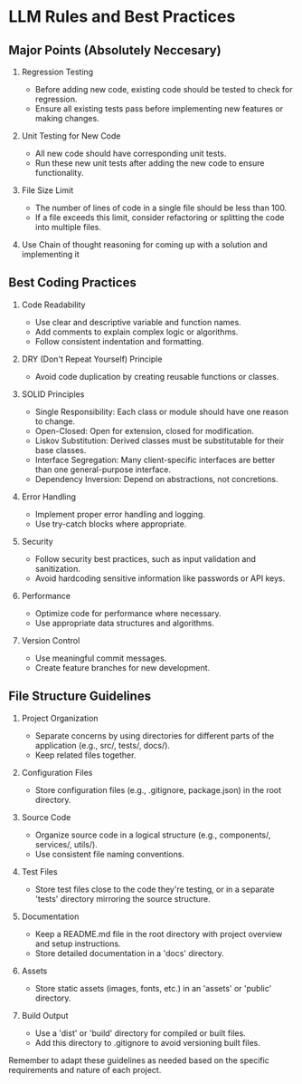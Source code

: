 # LLM Rules and Best Practices

## Major Points (Absolutely Neccesary)

1. Regression Testing
   - Before adding new code, existing code should be tested to check for regression.
   - Ensure all existing tests pass before implementing new features or making changes.

2. Unit Testing for New Code
   - All new code should have corresponding unit tests.
   - Run these new unit tests after adding the new code to ensure functionality.

3. File Size Limit
   - The number of lines of code in a single file should be less than 100.
   - If a file exceeds this limit, consider refactoring or splitting the code into multiple files.

4. Use Chain of thought reasoning for coming up with a solution and implementing it

## Best Coding Practices

1. Code Readability
   - Use clear and descriptive variable and function names.
   - Add comments to explain complex logic or algorithms.
   - Follow consistent indentation and formatting.

2. DRY (Don't Repeat Yourself) Principle
   - Avoid code duplication by creating reusable functions or classes.

3. SOLID Principles
   - Single Responsibility: Each class or module should have one reason to change.
   - Open-Closed: Open for extension, closed for modification.
   - Liskov Substitution: Derived classes must be substitutable for their base classes.
   - Interface Segregation: Many client-specific interfaces are better than one general-purpose interface.
   - Dependency Inversion: Depend on abstractions, not concretions.

4. Error Handling
   - Implement proper error handling and logging.
   - Use try-catch blocks where appropriate.

5. Security
   - Follow security best practices, such as input validation and sanitization.
   - Avoid hardcoding sensitive information like passwords or API keys.

6. Performance
   - Optimize code for performance where necessary.
   - Use appropriate data structures and algorithms.

7. Version Control
   - Use meaningful commit messages.
   - Create feature branches for new development.

## File Structure Guidelines

1. Project Organization
   - Separate concerns by using directories for different parts of the application (e.g., src/, tests/, docs/).
   - Keep related files together.

2. Configuration Files
   - Store configuration files (e.g., .gitignore, package.json) in the root directory.

3. Source Code
   - Organize source code in a logical structure (e.g., components/, services/, utils/).
   - Use consistent file naming conventions.

4. Test Files
   - Store test files close to the code they're testing, or in a separate 'tests' directory mirroring the source structure.

5. Documentation
   - Keep a README.md file in the root directory with project overview and setup instructions.
   - Store detailed documentation in a 'docs' directory.

6. Assets
   - Store static assets (images, fonts, etc.) in an 'assets' or 'public' directory.

7. Build Output
   - Use a 'dist' or 'build' directory for compiled or built files.
   - Add this directory to .gitignore to avoid versioning built files.

Remember to adapt these guidelines as needed based on the specific requirements and nature of each project.
